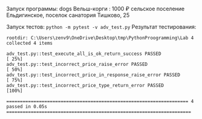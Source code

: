 Запуск программы:
dogs
 Вельш-корги : 1000 ₽
сельское поселение Ельдигинское, поселок санатория Тишково, 25

Запуск тестов:
`python -m pytest -v adv_test.py`
Результат тестирования:
```
rootdir: C:\Users\zenv9\OneDrive\Desktop\tmp\PythonProogramming\Lab 4
collected 4 items                                                                                                                                         

adv_test.py::test_execute_all_is_ok_return_success PASSED                                                                                           [ 25%]
adv_test.py::test_incorrect_price_raise_error PASSED                                                                                                [ 50%]
adv_test.py::test_incorrect_price_in_response_raise_error PASSED                                                                                    [ 75%]
adv_test.py::test_incorrect_price_type_return_error PASSED                                                                                          [100%]

=================================================================== 4 passed in 0.05s ====================================================================
```